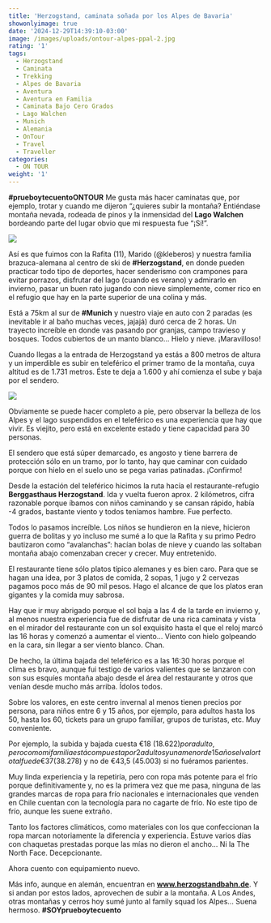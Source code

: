 ```yaml
---
title: 'Herzogstand, caminata soñada por los Alpes de Bavaria'
showonlyimage: true
date: '2024-12-29T14:39:10-03:00'
image: /images/uploads/ontour-alpes-ppal-2.jpg
rating: '1'
tags:
  - Herzogstand
  - Caminata
  - Trekking
  - Alpes de Bavaria
  - Aventura
  - Aventura en Familia
  - Caminata Bajo Cero Grados
  - Lago Walchen
  - Munich
  - Alemania
  - OnTour
  - Travel
  - Traveller
categories:
  - ON TOUR
weight: '1'
---
```

**\#prueboytecuentoONTOUR** Me gusta más hacer caminatas que, por ejemplo, trotar y cuando me dijeron “¿quieres subir la montaña? Entiéndase montaña nevada, rodeada de pinos y la inmensidad del **Lago Walchen** bordeando parte del lugar obvio que mi respuesta fue “¡Sí!”.

<!--more-->

![](/images/uploads/ontour-alpes-ppal-2.jpg)

Así es que fuimos con la Rafita (11), Marido (@kleberos) y nuestra familia brazuca-alemana al centro de ski de **\#Herzogstand**, en donde pueden practicar todo tipo de deportes, hacer senderismo con crampones para evitar porrazos, disfrutar del lago (cuando es verano) y admirarlo en invierno, pasar un buen rato jugando con nieve simplemente, comer rico en el refugio que hay en la parte superior de una colina y más.



Está a 75km al sur de **\#Munich** y nuestro viaje en auto con 2 paradas (es inevitable ir al baño muchas veces, jajajá) duró cerca de 2 horas. Un trayecto increíble en donde vas pasando por granjas, campo travieso y bosques. Todos cubiertos de un manto blanco… Hielo y nieve. ¡Maravilloso!



Cuando llegas a la entrada de Herzogstand ya estás a 800 metros de altura y un imperdible es subir en teleférico el primer tramo de la montaña, cuya altitud es de 1.731 metros. Éste te deja a 1.600 y ahí comienza el sube y baja por el sendero.



![](/images/uploads/ontour-alpes-telefericook.jpg)

Obviamente se puede hacer completo a pie, pero observar la belleza de los Alpes y el lago suspendidos en el teleférico es una experiencia que hay que vivir. Es viejito, pero está en excelente estado y tiene capacidad para 30 personas.



El sendero que está súper demarcado, es angosto y tiene barrera de protección sólo en un tramo, por lo tanto, hay que caminar con cuidado porque con hielo en el suelo uno se pega varias patinadas. ¡Confirmo! 



Desde la estación del teleférico hicimos la ruta hacía el restaurante-refugio **Berggasthaus Herzogstand**. Ida y vuelta fueron aprox. 2 kilómetros, cifra razonable porque íbamos con niños caminando y se cansan rápido, había -4 grados, bastante viento y todos teníamos hambre. Fue perfecto.



Todos lo pasamos increíble. Los niños se hundieron en la nieve, hicieron guerra de bolitas y yo incluso me sumé a lo que la Rafita y su primo Pedro bautizaron como “avalanchas”: hacían bolas de nieve y cuando las soltaban montaña abajo comenzaban crecer y crecer. Muy entretenido.



El restaurante tiene sólo platos típico alemanes y es bien caro. Para que se hagan una idea, por 3 platos de comida, 2 sopas, 1 jugo y 2 cervezas pagamos poco más de 90 mil pesos. Hago el alcance de que los platos eran gigantes y la comida muy sabrosa.



Hay que ir muy abrigado porque el sol baja a las 4 de la tarde en invierno y, al menos nuestra experiencia fue de disfrutar de una rica caminata y vista en el mirador del restaurante con un sol exquisito hasta el que el reloj marcó las 16 horas y comenzó a aumentar el viento… Viento con hielo golpeando en la cara, sin llegar a ser viento blanco. Chan.



De hecho, la última bajada del teleférico es a las 16:30 horas porque el clima es bravo, aunque fui testigo de varios valientes que se lanzaron con son sus esquíes montaña abajo desde el área del restaurante y otros que venían desde mucho más arriba. Ídolos todos.



Sobre los valores, en este centro invernal al menos tienen precios por persona, para niños entre 6 y 15 años, por ejemplo, para adultos hasta los 50, hasta los 60, tickets para un grupo familiar, grupos de turistas, etc. Muy conveniente.



Por ejemplo, la subida y bajada cuesta €18 ($18.622) por adulto, pero como mi familia está compuesta por 2 adultos y una menor de 15 años el valor total fue de €37 ($38.278) y no de €43,5 (45.003) si no fuéramos parientes. 



Muy linda experiencia y la repetiría, pero con ropa más potente para el frío porque definitivamente y, no es la primera vez que me pasa, ninguna de las grandes marcas de ropa para frío nacionales e internacionales que venden en Chile cuentan con la tecnología para no cagarte de frío. No este tipo de frío, aunque les suene extraño.



Tanto los factores climáticos, como materiales con los que confeccionan la ropa marcan notoriamente la diferencia y experiencia. Estuve varios días con chaquetas prestadas porque las mías no dieron el ancho… Ni la The North Face. Decepcionante. 



Ahora cuento con equipamiento nuevo.



Más info, aunque en alemán, encuentran en **www.herzogstandbahn.de**. Y si andan por estos lados, aprovechen de subir a la montaña. A Los Andes, otras montañas y cerros hoy sumé junto al family squad los Alpes… Suena hermoso. **\#SOYprueboytecuento**

